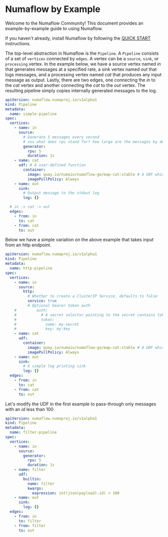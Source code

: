 # Numaflow by Example

Welcome to the Numaflow Community! This document provides an example-by-example guide to using Numaflow.

If you haven't already, install Numaflow by following the [QUICK START](../docs/quick-start.md) instructions.

The top-level abstraction in Numaflow is the `Pipeline`. A `Pipeline` consists of a set of `vertices` connected by `edges`. A vertex can be a `source`, `sink`, or `processing` vertex. In the example below, we have a source vertex named _in_ that generates messages at a specified rate, a sink vertex named _out_ that logs messages, and a processing vertex named _cat_ that produces any input message as output. Lastly, there are two edges, one connecting the _in_ to the _cat_ vertex and another connecting the _cat_ to the _out_ vertex. The resulting pipeline simply copies internally generated messages to the log.

```yaml
apiVersion: numaflow.numaproj.io/v1alpha1
kind: Pipeline
metadata:
  name: simple-pipeline
spec:
  vertices:
    - name: in
      source:
        # Generate 5 messages every second
        # xxx what does rpu stand for? how large are the messages by default, what data is contained in the message? rename duration to interval?
        generator:
          rpu: 5
          duration: 1s
    - name: cat
      udf: # A user-defined function
        container:
          image: quay.io/numaio/numaflow-go/map-cat:stable # A UDF which simply cats the message
          imagePullPolicy: Always
    - name: out
      sink:
        # Output message to the stdout log
        log: {}

  # in -> cat -> out
  edges:
    - from: in
      to: cat
    - from: cat
      to: out
```

Below we have a simple variation on the above example that takes input from an http endpoint.

```yaml
apiVersion: numaflow.numaproj.io/v1alpha1
kind: Pipeline
metadata:
  name: http-pipeline
spec:
  vertices:
    - name: in
      source:
        http:
          # Whether to create a ClusterIP Service, defaults to false
          service: true
          # Optional bearer token auth
    #         auth:
    #           # A secret selector pointing to the secret contains token
    #           token:
    #             name: my-secret
    #             key: my-key
    - name: cat
      udf:
        container:
          image: quay.io/numaio/numaflow-go/map-cat:stable # A UDF which simply cats the message
          imagePullPolicy: Always
    - name: out
      sink:
        # A simple log printing sink
        log: {}
  edges:
    - from: in
      to: cat
    - from: cat
      to: out
```

Let's modify the UDF in the first example to pass-through only messages with an _id_ less than 100

```yaml
apiVersion: numaflow.numaproj.io/v1alpha1
kind: Pipeline
metadata:
  name: filter-pipeline
spec:
  vertices:
    - name: in
      source:
        generator:
          rpu: 5
          duration: 1s
    - name: filter
      udf:
        builtin:
          name: filter
          kwargs:
            expression: int(json(payload).id) < 100
    - name: out
      sink:
        log: {}
  edges:
    - from: in
      to: filter
    - from: filter
      to: out
```
